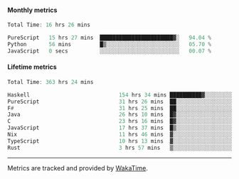#### Monthly metrics
<!--START_SECTION:wakamonthly-->

```asm
Total Time: 16 hrs 26 mins

PureScript   15 hrs 27 mins  ███████████████████████▓░   94.04 %
Python       56 mins         █▒░░░░░░░░░░░░░░░░░░░░░░░   05.70 %
JavaScript   0 secs          ░░░░░░░░░░░░░░░░░░░░░░░░░   00.07 %
```

<!--END_SECTION:wakamonthly-->
#### Lifetime metrics
<!--START_SECTION:wakalifetime-->

```asm
Total Time: 363 hrs 24 mins

Haskell                            154 hrs 34 mins ██████████▓░░░░░░░░░░░░░░   42.40 %
PureScript                         31 hrs 26 mins  ██░░░░░░░░░░░░░░░░░░░░░░░   08.62 %
F#                                 31 hrs 25 mins  ██░░░░░░░░░░░░░░░░░░░░░░░   08.62 %
Java                               26 hrs 10 mins  █▓░░░░░░░░░░░░░░░░░░░░░░░   07.18 %
C                                  23 hrs 16 mins  █▓░░░░░░░░░░░░░░░░░░░░░░░   06.38 %
JavaScript                         17 hrs 37 mins  █▒░░░░░░░░░░░░░░░░░░░░░░░   04.84 %
Nix                                11 hrs 46 mins  ▓░░░░░░░░░░░░░░░░░░░░░░░░   03.23 %
TypeScript                         10 hrs 13 mins  ▓░░░░░░░░░░░░░░░░░░░░░░░░   02.80 %
Rust                               3 hrs 57 mins   ▒░░░░░░░░░░░░░░░░░░░░░░░░   01.09 %
```

<!--END_SECTION:wakalifetime-->

---

Metrics are tracked and provided by [WakaTime](https://github.com/athul/waka-readme).

